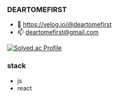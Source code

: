 ### DEARTOMEFIRST


- 📝 https://velog.io/@deartomefirst
- 📫 <deartomefirst@gmail.com>
<!-- baekjoon, solved AC -->
[![Solved.ac Profile](http://mazassumnida.wtf/api/generate_badge?boj=deartomefirst)](https://solved.ac/deartomefirst)

### stack
- js
- react
<!--
**deartomefirst/deartomefirst** is a ✨ _special_ ✨ repository because its `README.md` (this file) appears on your GitHub profile.

Here are some ideas to get you started:

- 🔭 I’m currently working on ...
- 🌱 I’m currently learning ...
- 👯 I’m looking to collaborate on ...
- 🤔 I’m looking for help with ...
- 💬 Ask me about ...
- 📫 How to reach me: ...
- 😄 Pronouns: ...
- ⚡ Fun fact: ...
-->
